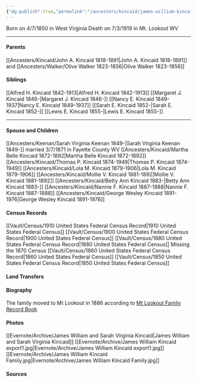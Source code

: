 ```yaml
---
{"dg-publish":true,"permalink":"/ancesters/kincaid/james-william-kincaid-1850-1919/","tags":["James-William-Kincaid"]}
---
```


Born on  4/7/1850 in West Virginia
Death on 7/3/1919 in Mt. Lookout WV

---
#### Parents
[[Ancesters/Kincaid/John A. Kincaid 1818-1891\|John A. Kincaid 1818-1891]] and [[Ancesters/Walker/Olive Walker 1823-1856\|Olive Walker 1823-1856]]
#### Siblings
[[Alfred H. Kincaid 1842-1913\|Alfred H. Kincaid 1842-1913]]
[[Margaret J. Kincaid 1846-\|Margaret J. Kincaid 1846-]]
[[Nancy E. Kincaid 1849-1937\|Nancy E. Kincaid 1849-1937]]
[[Sarah E. Kincaid 1852-\|Sarah E. Kincaid 1852-]]
[[Lewis E. Kincaid 1855-\|Lewis E. Kincaid 1855-]]

---
#### Spouse and Children
[[Ancesters/Keenan/Sarah Virginia Keenan 1849-\|Sarah Virginia Keenan 1849-]] married 3/7/1871 in Fayette County WV
[[Ancesters/Kincaid/Martha Belle Kincaid 1872-1892\|Martha Belle Kincaid 1872-1892]]
[[Ancesters/Kincaid/Thomas P. Kincaid 1874-1949\|Thomas P. Kincaid 1874-1949]]
[[Ancesters/Kincaid/Lola M. Kincaid 1879-1906\|Lola M. Kincaid 1879-1906]]
[[Ancesters/Kincaid/Mollie V. Kincaid 1881-1892\|Mollie V. Kincaid 1881-1892]]
[[Ancesters/Kincaid/Betty Ann Kincaid 1883-\|Betty Ann Kincaid 1883-]]
[[Ancesters/Kincaid/Nannie F. Kincaid 1887-1888\|Nannie F. Kincaid 1887-1888]]
[[Ancesters/Kincaid/George Wesley Kincaid 1891-1976\|George Wesley Kincaid 1891-1976]]

#### Census Records
[[Vault/Census/1910 United States Federal Census Record\|1910 United States Federal Census]]
[[Vault/Census/1900 United States Federal Census Record\|1900 United States Federal Census]]
[[Vault/Census/1880 United States Federal Census Record\|1880 United States Federal Census]]
Missing the 1870 Census
[[Vault/Census/1860 United States Federal Census Record\|1860 United States Federal Census]]
[[Vault/Census/1850 United States Federal Census Record\|1850 United States Federal Census]]
#### Land Transfers

#### Biography

The family moved to Mt Lookout in 1886 according to  [Mt Lookout Family Record Book](https://drive.google.com/file/d/0B0oZv34v0ajXQXdIRFhULU0ySWM/view?usp=drive_link&resourcekey=0-q6z_POF66AcZ3lzhcsSGVA)

#### Photos
[[Evernote/Archive/James William and Sarah Virginia Kincaid\|James William and Sarah Virginia Kincaid]]
[[Evernote/Archive/James William Kincaid export1.jpg\|Evernote/Archive/James William Kincaid export1.jpg]]
[[Evernote/Archive/James William Kincaid Family.jpg\|Evernote/Archive/James William Kincaid Family.jpg]]
#### Sources

